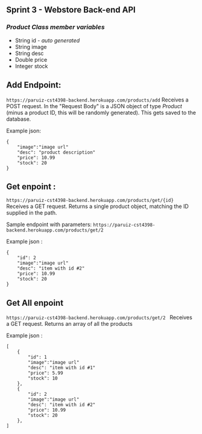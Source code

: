 ## Sprint 3 -  Webstore Back-end API
### *Product Class member variables*
+   String id *- auto generated*
+   String image
+   String desc
+   Double price
+   Integer stock


## Add Endpoint:
`https://paruiz-cst4398-backend.herokuapp.com/products/add`
Receives a POST request. In the "Request Body" is a JSON object of type _Product_ (minus a product ID, this will be randomly generated). This gets saved to the database.

Example json:
```
{   
    "image":"image url"
    "desc": "product description"
    "price": 10.99
    "stock": 20
}
```
[add]:https://i.ibb.co/8mvtRyF/add.png


## Get enpoint :
`https://paruiz-cst4398-backend.herokuapp.com/products/get/{id}`
Receives a GET request. Returns a single product object, matching the ID supplied in the path.

Sample endpoint with parameters:
`https://paruiz-cst4398-backend.herokuapp.com/products/get/2`

Example json :
```
{   
    "id": 2
    "image":"image url"
    "desc": "item with id #2"
    "price": 10.99
    "stock": 20
}
```
[get]:https://i.ibb.co/7gTbTgQ/get1.png



## Get All enpoint
`https://paruiz-cst4398-backend.herokuapp.com/products/get/2
`
Receives a GET request. Returns an array of all the products

Example json :
```
[  
	{   
	    "id": 1
	    "image":"image url"
	    "desc": "item with id #1"
	    "price": 5.99
	    "stock": 10
	},
	{   
	    "id": 2
	    "image":"image url"
	    "desc": "item with id #2"
	    "price": 10.99
	    "stock": 20
	},
]
```
[getall]:https://i.ibb.co/7WD8JrX/getall.png
